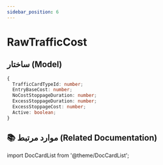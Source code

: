```yaml
---
sidebar_position: 6
---
```


# RawTrafficCost

## ساختار (Model)

```TypeScript title=" RawTrafficCost"
{
  TrafficCardTypeId: number;
  EntryBaseCost: number;
  NoCostStoppageDuration: number;
  ExcessStoppageDuration: number;
  ExcessStoppageCost: number;
  Active: boolean;
}
```

## 📚 موارد مرتبط (Related Documentation)

import DocCardList from '@theme/DocCardList';

<DocCardList/>


